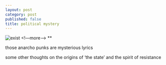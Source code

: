 ```yaml
---
layout: post
category: post
published: false
title: political mystery
---
```

![exist](/media/anti.jpeg)
<!—more—>
<span class='medium fr'>**</span>  
  
  
  
those anarcho punks are mysterious lyrics

some other thoughts on the origins of ‘the state’ and the spirit of resistance